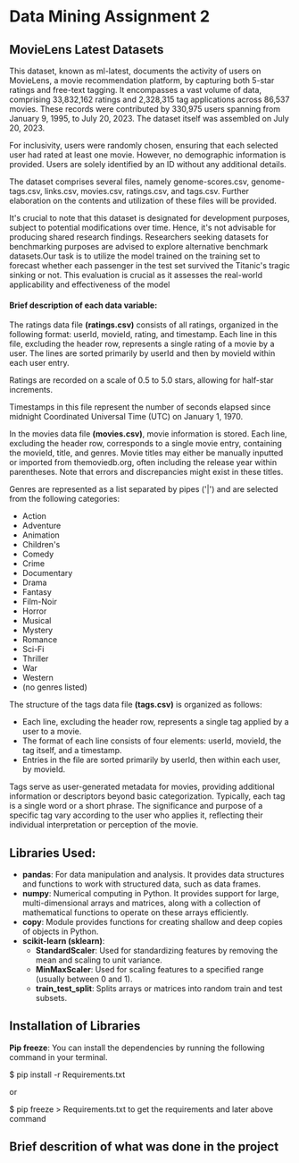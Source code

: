 # Data Mining Assignment 2
## MovieLens Latest Datasets 
This dataset, known as ml-latest, documents the activity of users on MovieLens, a movie recommendation platform, by capturing both 5-star ratings and free-text tagging. It encompasses a vast volume of data, comprising 33,832,162 ratings and 2,328,315 tag applications across 86,537 movies. These records were contributed by 330,975 users spanning from January 9, 1995, to July 20, 2023. The dataset itself was assembled on July 20, 2023.

For inclusivity, users were randomly chosen, ensuring that each selected user had rated at least one movie. However, no demographic information is provided. Users are solely identified by an ID without any additional details.

The dataset comprises several files, namely genome-scores.csv, genome-tags.csv, links.csv, movies.csv, ratings.csv, and tags.csv. Further elaboration on the contents and utilization of these files will be provided.

It's crucial to note that this dataset is designated for development purposes, subject to potential modifications over time. Hence, it's not advisable for producing shared research findings. Researchers seeking datasets for benchmarking purposes are advised to explore alternative benchmark datasets.Our task is to utilize the model trained on the training set to forecast whether each passenger in the test set survived the Titanic's tragic sinking or not. This evaluation is crucial as it assesses the real-world applicability and effectiveness of the model

#### Brief description of each data variable:

The ratings data file **(ratings.csv)** consists of all ratings, organized in the following format: userId, movieId, rating, and timestamp. Each line in this file, excluding the header row, represents a single rating of a movie by a user. The lines are sorted primarily by userId and then by movieId within each user entry.

Ratings are recorded on a scale of 0.5 to 5.0 stars, allowing for half-star increments.

Timestamps in this file represent the number of seconds elapsed since midnight Coordinated Universal Time (UTC) on January 1, 1970.

In the movies data file **(movies.csv)**, movie information is stored. Each line, excluding the header row, corresponds to a single movie entry, containing the movieId, title, and genres. Movie titles may either be manually inputted or imported from themoviedb.org, often including the release year within parentheses. Note that errors and discrepancies might exist in these titles.

Genres are represented as a list separated by pipes ('|') and are selected from the following categories:
  - Action
  - Adventure
  - Animation
  - Children's
  - Comedy
  - Crime
  - Documentary
  - Drama
  - Fantasy
  - Film-Noir
  - Horror
  - Musical
  - Mystery
  - Romance
  - Sci-Fi
  - Thriller
  - War
  - Western
  - (no genres listed)

The structure of the tags data file **(tags.csv)** is organized as follows:

- Each line, excluding the header row, represents a single tag applied by a user to a movie.
- The format of each line consists of four elements: userId, movieId, the tag itself, and a timestamp.
- Entries in the file are sorted primarily by userId, then within each user, by movieId.

Tags serve as user-generated metadata for movies, providing additional information or descriptors beyond basic categorization. Typically, each tag is a single word or a short phrase. The significance and purpose of a specific tag vary according to the user who applies it, reflecting their individual interpretation or perception of the movie.

## Libraries Used:
- **pandas**: For data manipulation and analysis. It provides data structures and functions to work with structured data, such as data frames.
- **numpy**: Numerical computing in Python. It provides support for large, multi-dimensional arrays and matrices, along with a collection of mathematical functions to operate on these arrays efficiently.
- **copy**: Module provides functions for creating shallow and deep copies of objects in Python.
- **scikit-learn (sklearn)**:
    - **StandardScaler**: Used for standardizing features by removing the mean and scaling to unit variance.
    - **MinMaxScaler**: Used for scaling features to a specified range (usually between 0 and 1).
    - **train_test_split**: Splits arrays or matrices into random train and test subsets.


## Installation of Libraries
**Pip freeze**: You can install the dependencies by running the following command in your terminal.

$ pip install -r Requirements.txt 

or 

$ pip freeze > Requirements.txt to get the requirements and later above command

## Brief descrition of what was done in the project


